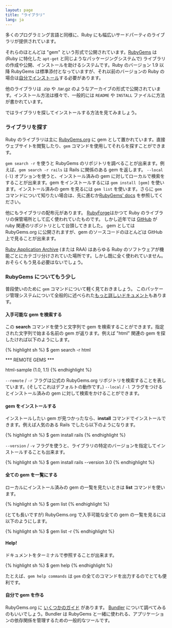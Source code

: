 ```yaml
---
layout: page
title: "ライブラリ"
lang: ja
---
```


多くのプログラミング言語と同様に、Ruby にも幅広いサードパーティのライブラリが提供されています。

それらのほとんどは "gem" という形式で公開されています。[RubyGems][1] は (Ruby に特化した `apt-get` と同じようなパッケージングシステムで) ライブラリの作成や公開、インストールを助けるシステムです。Ruby のバージョン 1.9 以降 RubyGems は標準添付となっていますが、それ以前のバージョンの Ruby の場合は[自分でインストール][2]する必要があります。

他のライブラリは .zip や .tar.gz のようなアーカイブの形式で公開されています。インストール方法は様々で、一般的には `README` や `INSTALL` ファイルに方法が書かれています。

ではライブラリを探してインストールする方法を見てみましょう。

### ライブラリを探す

Ruby のライブラリは主に [RubyGems.org][1] に gem として置かれています。直接ウェブサイトを閲覧したり、`gem` コマンドを使用してそれらを探すことができます。

`gem search -r` を使うと RubyGems のリポジトリを調べることが出来ます。例えば、`gem search -r rails` は Rails に関係のある gem を返します。
`--local` (`-l`) オプションを使うと、インストール済みの gem に対してローカルで検索をすることが出来ます。gem をインストールするには `gem install [gem]` を使います。インストール済みの gem を見るには `gem list` を使います。さらに `gem` コマンドについて知りたい場合は、先に進むか[RubyGems' docs][3] を参照してください。

他にもライブラリの配布元があります。
[RubyForge][4]はかつて Ruby のライブラリの保管場所として広く使われていたものです。
しかし近年では [GitHub][5] が ruby 関連のリポジトリとして台頭してきました。
gem としては RubyGems.org に公開されますが、gem のソースコードのほとんどは GitHub 上で見ることが出来ます。

[Ruby Application Archive][6] (または RAA) はあらゆる Ruby のソフトウェアが機能ごとにカテゴリ分けされていた場所です。しかし既に全く使われていません。おそらくもう見る必要はないでしょう。

### RubyGems についてもう少し

普段使いのために `gem` コマンドについて軽く見ておきましょう。
このパッケージ管理システムについて全般的に述べられた[もっと詳しいドキュメント][7]もあります。

#### 入手可能な gem を検索する

この **search** コマンドを使うと文字列で gem を検索することができます。指定された文字列で始まる名前の gem が返ります。例えば "html" 関連の gem を探したければ以下のようにします。

{% highlight sh %}
$ gem search -r html

*** REMOTE GEMS ***

html-sample (1.0, 1.1)
{% endhighlight %}

`--remote` / `-r` フラグは公式の RubyGems.org リポジトリを検索することを表しています。(そしてこれはデフォルトの動作です。)
`--local` / `-l` フラグをつけるとインストール済みの gem に対して検索をかけることができます。

#### gem をインストールする

インストールしたい gem が見つかったなら、**install** コマンドでインストールできます。例えば人気のある Rails でしたら以下のようになります。

{% highlight sh %}
$ gem install rails
{% endhighlight %}

`--version` / `-v` フラグを使うと、ライブラリの特定のバージョンを指定してインストールすることも出来ます。

{% highlight sh %}
$ gem install rails --version 3.0
{% endhighlight %}

#### 全ての gem を一覧にする

ローカルにインストール済みの gem の一覧を見たいときは **list** コマンドを使います。

{% highlight sh %}
$ gem list
{% endhighlight %}

(とても長いですが) RubyGems.org で入手可能な全ての gem の一覧を見るには以下のようにします。

{% highlight sh %}
$ gem list -r
{% endhighlight %}

#### Help!

ドキュメントをターミナルで参照することが出来ます。

{% highlight sh %}
$ gem help
{% endhighlight %}

たとえば、`gem help commands` は `gem` の全てのコマンドを出力するのでとても便利です。

#### 自分で gem を作る

RubyGems.org に [いくつかのガイド][3] があります。
[Bundler][9] について調べてみるのもいいでしょう。Bundler は RubyGems と一緒に使われる、アプリケーションの依存関係を管理するための一般的なツールです。



[1]: https://rubygems.org/
[2]: https://rubygems.org/pages/download/
[3]: http://guides.rubygems.org/
[4]: http://rubyforge.org/
[5]: https://github.com/
[6]: http://raa.ruby-lang.org/
[7]: http://guides.rubygems.org/command-reference/
[9]: http://bundler.io/
